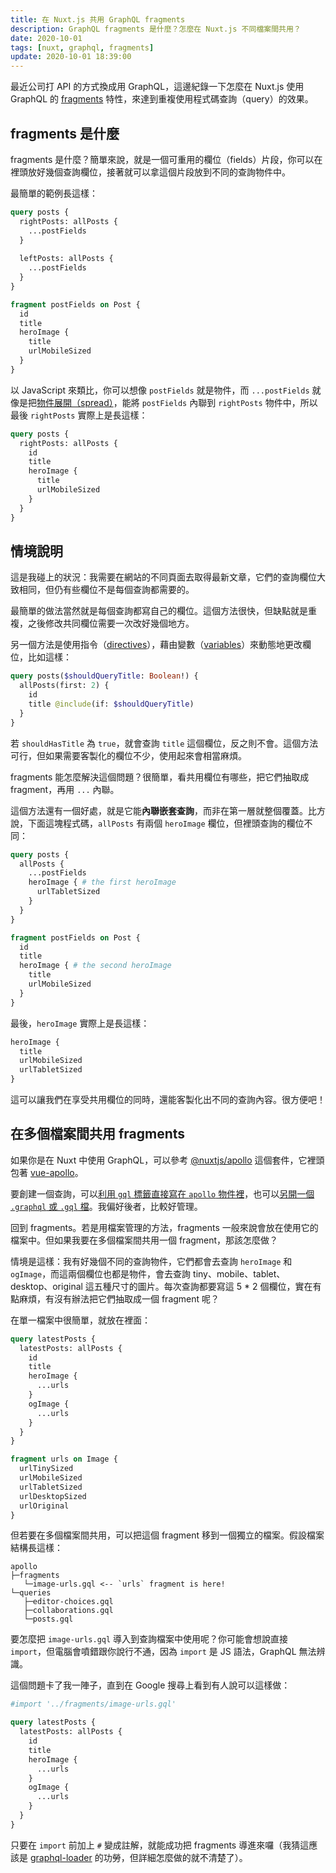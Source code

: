 ```yaml
---
title: 在 Nuxt.js 共用 GraphQL fragments
description: GraphQL fragments 是什麼？怎麼在 Nuxt.js 不同檔案間共用？
date: 2020-10-01
tags: [nuxt, graphql, fragments]
update: 2020-10-01 18:39:00
---
```


最近公司打 API 的方式換成用 GraphQL，這邊紀錄一下怎麼在 Nuxt.js 使用 GraphQL 的 [fragments](https://graphql.org/learn/queries/#fragments) 特性，來達到重複使用程式碼查詢（query）的效果。

## fragments 是什麼

fragments 是什麼？簡單來說，就是一個可重用的欄位（fields）片段，你可以在裡頭放好幾個查詢欄位，接著就可以拿這個片段放到不同的查詢物件中。

最簡單的範例長這樣：

```graphql
query posts {
  rightPosts: allPosts {
    ...postFields
  }
  
  leftPosts: allPosts {
    ...postFields
  }
}

fragment postFields on Post {
  id
  title
  heroImage {
    title
    urlMobileSized
  }
}
```

以 JavaScript 來類比，你可以想像 `postFields` 就是物件，而 `...postFields` 就像是把[物件展開（spread）](https://developer.mozilla.org/en-US/docs/Web/JavaScript/Reference/Operators/Spread_syntax)，能將 `postFields` 內聯到 `rightPosts` 物件中，所以最後 `rightPosts` 實際上是長這樣：

```graphql
query posts {
  rightPosts: allPosts {
    id
    title
    heroImage {
      title
      urlMobileSized
    }
  }
}
```

## 情境說明

這是我碰上的狀況：我需要在網站的不同頁面去取得最新文章，它們的查詢欄位大致相同，但仍有些欄位不是每個查詢都需要的。

最簡單的做法當然就是每個查詢都寫自己的欄位。這個方法很快，但缺點就是重複，之後修改共同欄位需要一次改好幾個地方。

另一個方法是使用指令（[directives](https://graphql.org/learn/queries/#directives)），藉由變數（[variables](https://graphql.org/learn/queries/#variables)）來動態地更改欄位，比如這樣：

```graphql
query posts($shouldQueryTitle: Boolean!) {
  allPosts(first: 2) {
    id
    title @include(if: $shouldQueryTitle)
  }
}
```

若 `shouldHasTitle` 為 `true`，就會查詢 `title` 這個欄位，反之則不會。這個方法可行，但如果需要客製化的欄位不少，使用起來會相當麻煩。

fragments 能怎麼解決這個問題？很簡單，看共用欄位有哪些，把它們抽取成 fragment，再用 `...` 內聯。

這個方法還有一個好處，就是它能**內聯嵌套查詢**，而非在第一層就整個覆蓋。比方說，下面這塊程式碼，`allPosts` 有兩個 `heroImage` 欄位，但裡頭查詢的欄位不同：

```graphql
query posts {
  allPosts {
    ...postFields
    heroImage { # the first heroImage
      urlTabletSized
    }
  }
}

fragment postFields on Post {
  id
  title
  heroImage { # the second heroImage
    title
    urlMobileSized
  }
}
```

最後，`heroImage` 實際上是長這樣：

```graphql
heroImage {
  title
  urlMobileSized
  urlTabletSized
}
```

這可以讓我們在享受共用欄位的同時，還能客製化出不同的查詢內容。很方便吧！

## 在多個檔案間共用 fragments

如果你是在 Nuxt 中使用 GraphQL，可以參考 [@nuxtjs/apollo](https://github.com/nuxt-community/apollo-module) 這個套件，它裡頭包著 [vue-apollo](https://github.com/vuejs/vue-apollo)。

要創建一個查詢，可以[利用 `gql` 標籤直接寫在 `apollo` 物件裡](https://apollo.vuejs.org/guide/apollo/queries.html#simple-query)，也可以[另開一個 `.graphql` 或 `.gql` 檔](https://github.com/apollographql/graphql-tag#importing-graphql-files)。我偏好後者，比較好管理。

回到 fragments。若是用檔案管理的方法，fragments 一般來說會放在使用它的檔案中。但如果我要在多個檔案間共用一個 fragment，那該怎麼做？

情境是這樣：我有好幾個不同的查詢物件，它們都會去查詢 `heroImage` 和 `ogImage`，而這兩個欄位也都是物件，會去查詢 tiny、mobile、tablet、desktop、original 這五種尺寸的圖片。每次查詢都要寫這 5 * 2 個欄位，實在有點麻煩，有沒有辦法把它們抽取成一個 fragment 呢？

在單一檔案中很簡單，就放在裡面：

```graphql
query latestPosts {
  latestPosts: allPosts {
    id
    title
    heroImage {
      ...urls
    }
    ogImage {
      ...urls
    }
  }
}

fragment urls on Image {
  urlTinySized
  urlMobileSized
  urlTabletSized
  urlDesktopSized
  urlOriginal
}
```

但若要在多個檔案間共用，可以把這個 fragment 移到一個獨立的檔案。假設檔案結構長這樣：

```text
apollo
├─fragments
   └─image-urls.gql <-- `urls` fragment is here!
└─queries
   ├─editor-choices.gql
   ├─collaborations.gql
   └─posts.gql
```

要怎麼把 `image-urls.gql` 導入到查詢檔案中使用呢？你可能會想說直接 `import`，但電腦會噴錯跟你說行不通，因為 `import` 是 JS 語法，GraphQL 無法辨識。

這個問題卡了我一陣子，直到在 Google 搜尋上看到有人說可以這樣做：

```graphql
#import '../fragments/image-urls.gql'

query latestPosts {
  latestPosts: allPosts {
    id
    title
    heroImage {
      ...urls
    }
    ogImage {
      ...urls
    }
  }
}
```

只要在 `import` 前加上 `#` 變成註解，就能成功把 fragments 導進來囉（我猜這應該是 [graphql-loader](https://github.com/creditkarma/graphql-loader) 的功勞，但詳細怎麼做的就不清楚了）。

